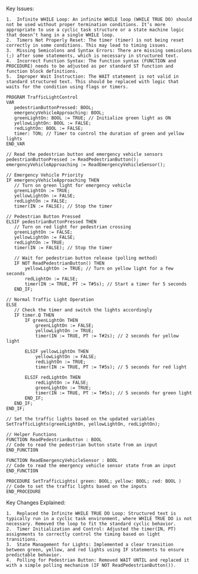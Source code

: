 Key Issues:

	1.	Infinite WHILE Loop: An infinite WHILE loop (WHILE TRUE DO) should not be used without proper termination conditions. It’s more appropriate to use a cyclic task structure or a state machine logic that doesn’t hang in a single WHILE loop.
	2.	Timers Not Properly Reset: The timer (timer) is not being reset correctly in some conditions. This may lead to timing issues.
	3.	Missing Semicolons and Syntax Errors: There are missing semicolons (;) after some statements, which is necessary in structured text.
	4.	Incorrect Function Syntax: The function syntax (FUNCTION and PROCEDURE) needs to be adjusted as per standard ST function and function block definitions.
	5.	Improper Wait Instruction: The WAIT statement is not valid in standard structured text. This should be replaced with logic that waits for the condition using flags or timers.

 ```
PROGRAM TrafficLightControl
VAR
    pedestrianButtonPressed: BOOL;
    emergencyVehicleApproaching: BOOL;
    greenLightOn: BOOL := TRUE; // Initialize green light as ON
    yellowLightOn: BOOL := FALSE;
    redLightOn: BOOL := FALSE;
    timer: TON; // Timer to control the duration of green and yellow lights
END_VAR

// Read the pedestrian button and emergency vehicle sensors
pedestrianButtonPressed := ReadPedestrianButton();
emergencyVehicleApproaching := ReadEmergencyVehicleSensor();

// Emergency Vehicle Priority
IF emergencyVehicleApproaching THEN
    // Turn on green light for emergency vehicle
    greenLightOn := TRUE;
    yellowLightOn := FALSE;
    redLightOn := FALSE;
    timer(IN := FALSE); // Stop the timer
    
// Pedestrian Button Pressed
ELSIF pedestrianButtonPressed THEN
    // Turn on red light for pedestrian crossing
    greenLightOn := FALSE;
    yellowLightOn := FALSE;
    redLightOn := TRUE;
    timer(IN := FALSE); // Stop the timer
    
    // Wait for pedestrian button release (polling method)
    IF NOT ReadPedestrianButton() THEN
        yellowLightOn := TRUE; // Turn on yellow light for a few seconds
        redLightOn := FALSE;
        timer(IN := TRUE, PT := T#5s); // Start a timer for 5 seconds
    END_IF;
    
// Normal Traffic Light Operation
ELSE
    // Check the timer and switch the lights accordingly
    IF timer.Q THEN
        IF greenLightOn THEN
            greenLightOn := FALSE;
            yellowLightOn := TRUE;
            timer(IN := TRUE, PT := T#2s); // 2 seconds for yellow light
            
        ELSIF yellowLightOn THEN
            yellowLightOn := FALSE;
            redLightOn := TRUE;
            timer(IN := TRUE, PT := T#5s); // 5 seconds for red light
            
        ELSIF redLightOn THEN
            redLightOn := FALSE;
            greenLightOn := TRUE;
            timer(IN := TRUE, PT := T#5s); // 5 seconds for green light
        END_IF;
    END_IF;
END_IF;

// Set the traffic lights based on the updated variables
SetTrafficLights(greenLightOn, yellowLightOn, redLightOn);

// Helper Functions
FUNCTION ReadPedestrianButton : BOOL
// Code to read the pedestrian button state from an input
END_FUNCTION

FUNCTION ReadEmergencyVehicleSensor : BOOL
// Code to read the emergency vehicle sensor state from an input
END_FUNCTION

PROCEDURE SetTrafficLights( green: BOOL; yellow: BOOL; red: BOOL )
// Code to set the traffic lights based on the inputs
END_PROCEDURE
 ```
Key Changes Explained:

	1.	Replaced the Infinite WHILE TRUE DO Loop: Structured text is typically run in a cyclic task environment, where WHILE TRUE DO is not necessary. Removed the loop to fit the standard cyclic behavior.
	2.	Timer Initialization and Control: Adjusted the timer(IN, PT) assignments to correctly control the timing based on light transitions.
	3.	State Management for Lights: Implemented a clear transition between green, yellow, and red lights using IF statements to ensure predictable behavior.
	4.	Polling for Pedestrian Button: Removed WAIT UNTIL and replaced it with a simple polling mechanism (IF NOT ReadPedestrianButton()).
